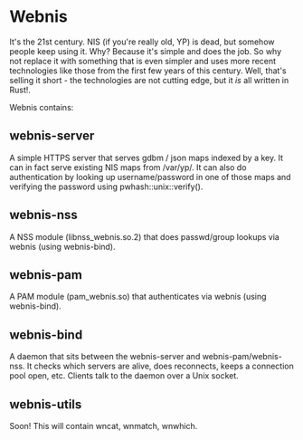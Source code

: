 
# Webnis

It's the 21st century. NIS (if you're really old, YP) is dead, but somehow
people keep using it. Why? Because it's simple and does the job. So why
not replace it with something that is even simpler and uses more recent
technologies like those from the first few years of this century. Well,
that's selling it short - the technologies are not cutting edge, but
it _is_ all written in Rust!.

Webnis contains:

## webnis-server

A simple HTTPS server that serves gdbm / json maps indexed by a key.
It can in fact serve existing NIS maps from /var/yp/<domain>. It can
also do authentication by looking up username/password in one of those
maps and verifying the password using pwhash::unix::verify().

## webnis-nss

A NSS module (libnss_webnis.so.2) that does passwd/group lookups via webnis (using webnis-bind).

## webnis-pam

A PAM module (pam_webnis.so) that authenticates via webnis (using webnis-bind).

## webnis-bind

A daemon that sits between the webnis-server and webnis-pam/webnis-nss.
It checks which servers are alive, does reconnects, keeps a connection
pool open, etc. Clients talk to the daemon over a Unix socket.

## webnis-utils

Soon! This will contain wncat, wnmatch, wnwhich.

